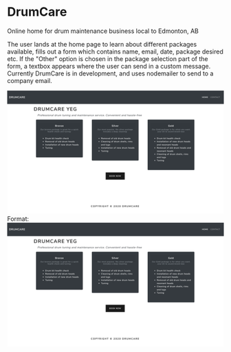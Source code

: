 # DrumCare
Online home for drum maintenance business local to Edmonton, AB

The user lands at the home page to learn about different packages available, fills out a form
which contains name, email, date, package desired etc. If the "Other" option is chosen in the package selection part of the form, 
a textbox appears where the user can send in a custom message. Currently DrumCare is in development, and uses nodemailer to send to a company email. 

![Home Page](frontend/src/images/HomePage.png)
Format: ![Alt Text](https://github.com/JoshMacSween/DrumCare/blob/main/frontend/src/images/HomePage.png)
